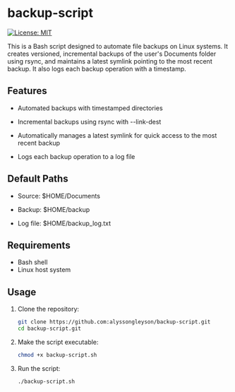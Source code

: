 # backup-script
[![License: MIT](https://img.shields.io/npm/l/react)](https://github.com/alyssongleyson/backup-script/blob/main/LICENSE)

This is a Bash script designed to automate file backups on Linux systems. It creates versioned, incremental backups of the user's Documents folder using rsync, and maintains a latest symlink pointing to the most recent backup. It also logs each backup operation with a timestamp.

## Features

- Automated backups with timestamped directories

- Incremental backups using rsync with --link-dest

- Automatically manages a latest symlink for quick access to the most recent backup

- Logs each backup operation to a log file

## Default Paths

- Source: $HOME/Documents

- Backup: $HOME/backup

- Log file: $HOME/backup_log.txt

## Requirements

- Bash shell
- Linux host system

## Usage

1. Clone the repository:
   ```bash
   git clone https://github.com:alyssongleyson/backup-script.git
   cd backup-script.git
   ```

2. Make the script executable:
	```bash
	chmod +x backup-script.sh
	```

3. Run the script:
	```bash
	./backup-script.sh
	```
	